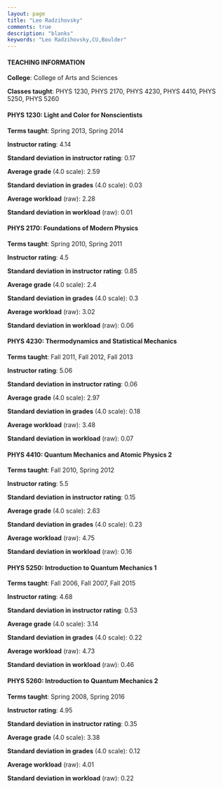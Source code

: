 ```yaml
---
layout: page
title: "Leo Radzihovsky" 
comments: true
description: "blanks"
keywords: "Leo Radzihovsky,CU,Boulder"
---
```

<head>
<script src="https://ajax.googleapis.com/ajax/libs/jquery/2.1.3/jquery.min.js"></script>
<script src="https://dl.dropboxusercontent.com/s/pc42nxpaw1ea4o9/highcharts.js?dl=0"></script>
<!-- <script src="../assets/js/highcharts.js"></script> -->
<style type="text/css">@font-face {
	font-family: "Bebas Neue";
	src: url(https://www.filehosting.org/file/details/544349/BebasNeue Regular.otf) format("opentype");
	}
	h1.Bebas { 
		font-family: "Bebas Neue", Verdana, Tahoma;
	}
</style>
</head>
	   
#### TEACHING INFORMATION

**College**: College of Arts and Sciences

**Classes taught**: PHYS 1230, PHYS 2170, PHYS 4230, PHYS 4410, PHYS 5250, PHYS 5260

#### PHYS 1230: Light and Color for Nonscientists

**Terms taught**: Spring 2013, Spring 2014

**Instructor rating**: 4.14

**Standard deviation in instructor rating**: 0.17

**Average grade** (4.0 scale): 2.59

**Standard deviation in grades** (4.0 scale): 0.03

**Average workload** (raw): 2.28

**Standard deviation in workload** (raw): 0.01

#### PHYS 2170: Foundations of Modern Physics

**Terms taught**: Spring 2010, Spring 2011

**Instructor rating**: 4.5

**Standard deviation in instructor rating**: 0.85

**Average grade** (4.0 scale): 2.4

**Standard deviation in grades** (4.0 scale): 0.3

**Average workload** (raw): 3.02

**Standard deviation in workload** (raw): 0.06

#### PHYS 4230: Thermodynamics and Statistical Mechanics

**Terms taught**: Fall 2011, Fall 2012, Fall 2013

**Instructor rating**: 5.06

**Standard deviation in instructor rating**: 0.06

**Average grade** (4.0 scale): 2.97

**Standard deviation in grades** (4.0 scale): 0.18

**Average workload** (raw): 3.48

**Standard deviation in workload** (raw): 0.07

#### PHYS 4410: Quantum Mechanics and Atomic Physics 2

**Terms taught**: Fall 2010, Spring 2012

**Instructor rating**: 5.5

**Standard deviation in instructor rating**: 0.15

**Average grade** (4.0 scale): 2.63

**Standard deviation in grades** (4.0 scale): 0.23

**Average workload** (raw): 4.75

**Standard deviation in workload** (raw): 0.16

#### PHYS 5250: Introduction to Quantum Mechanics 1

**Terms taught**: Fall 2006, Fall 2007, Fall 2015

**Instructor rating**: 4.68

**Standard deviation in instructor rating**: 0.53

**Average grade** (4.0 scale): 3.14

**Standard deviation in grades** (4.0 scale): 0.22

**Average workload** (raw): 4.73

**Standard deviation in workload** (raw): 0.46

#### PHYS 5260: Introduction to Quantum Mechanics 2

**Terms taught**: Spring 2008, Spring 2016

**Instructor rating**: 4.95

**Standard deviation in instructor rating**: 0.35

**Average grade** (4.0 scale): 3.38

**Standard deviation in grades** (4.0 scale): 0.12

**Average workload** (raw): 4.01

**Standard deviation in workload** (raw): 0.22

